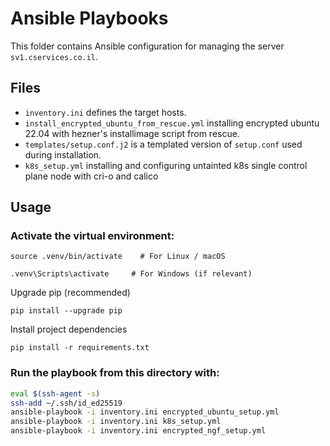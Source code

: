# Ansible Playbooks

This folder contains Ansible configuration for managing the server `sv1.cservices.co.il`.

## Files

- `inventory.ini` defines the target hosts.
- `install_encrypted_ubuntu_from_rescue.yml` installing encrypted ubuntu 22.04 with hezner's installimage script from rescue.
- `templates/setup.conf.j2` is a templated version of `setup.conf` used during installation.
- `k8s_setup.yml` installing and configuring untainted k8s single control plane node with cri-o and calico

## Usage

### Activate the virtual environment:
```
source .venv/bin/activate    # For Linux / macOS
```
```
.venv\Scripts\activate     # For Windows (if relevant)
```

Upgrade pip (recommended)
```
pip install --upgrade pip
```
Install project dependencies
```
pip install -r requirements.txt
```

### Run the playbook from this directory with:

```bash
eval $(ssh-agent -s)
ssh-add ~/.ssh/id_ed25519
ansible-playbook -i inventory.ini encrypted_ubuntu_setup.yml
ansible-playbook -i inventory.ini k8s_setup.yml 
ansible-playbook -i inventory.ini encrypted_ngf_setup.yml
```